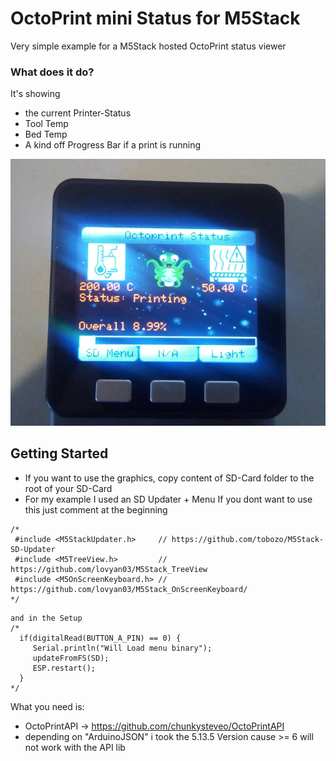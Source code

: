 # OctoPrint mini Status for M5Stack
Very simple example for a M5Stack hosted OctoPrint status viewer

### What does it do?
It's showing
* the current Printer-Status
* Tool Temp
* Bed Temp
* A kind off Progress Bar if a print is running

![Demo Picture](https://raw.githubusercontent.com/LordLeXaT/M5Stack-Octoview/master/img/demo.png)

## Getting Started
* If you want to use the graphics, copy content of SD-Card folder to the root of your SD-Card
* For my example I used an SD Updater + Menu
If you dont want to use this just comment at the beginning
```
/*
 #include <M5StackUpdater.h>     // https://github.com/tobozo/M5Stack-SD-Updater
 #include <M5TreeView.h>         // https://github.com/lovyan03/M5Stack_TreeView
 #include <M5OnScreenKeyboard.h> // https://github.com/lovyan03/M5Stack_OnScreenKeyboard/
*/
```
```
and in the Setup
/*
  if(digitalRead(BUTTON_A_PIN) == 0) {
     Serial.println("Will Load menu binary");
     updateFromFS(SD);
     ESP.restart();
  }
*/
```
What you need is:
* OctoPrintAPI -> https://github.com/chunkysteveo/OctoPrintAPI
* depending on "ArduinoJSON" i took the 5.13.5 Version cause >= 6 will not work with the API lib
